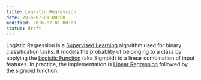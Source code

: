 ```yaml
---
title: Logistic Regression
date: 2016-07-01 00:00
modified: 2016-07-01 00:00
status: draft
---
```


Logistic Regression is a [Supervised Learning](supervised-learning.md) algorithm used for binary classification tasks. It models the probablity of beloinging to a class by applying the [Logistic Function](../../../permanent/logistic-function.md) (aka Sigmoid) to a linear combination of input features. In practice, the implementation is [Linear Regression](linear-regression.md) followed by the sigmoid function.